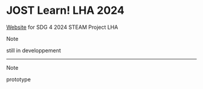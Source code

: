 # JOST Learn! LHA 2024

[Website](https://www.jostlearn.org/) for SDG 4 2024 STEAM Project LHA

> [!NOTE]
> still in developpement
---
> [!NOTE]
> prototype
